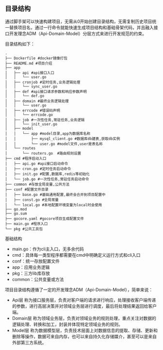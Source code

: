 目录结构
---

通过脚手架可以快速构建项目，无需从0开始创建目录结构，无需复制历史项目统一替换项目名，通过一行命令就能快速生成项目结构和基础骨架代码，并且融入接口开发理念ADM（Api-Domain-Model）分层方式来进行开发规范的约束。

目录结构如下：

```
.
├── Dockerfile #docker镜像打包
├── README.md #项目介绍
├── app 
│   ├── api #api接口入口
│   │   └── user.go
│   ├── cronjob #定时任务,业务逻辑处理
│   │   └── sync_user.go
│   ├── def #api接口请求参数和响应参数声明
│   │   └── def.go
│   ├── domain #最终业务逻辑处理
│   │   └── user.go
│   ├── errcode #错误码声明
│   │   └── errcode.go
│   ├── job #一次性任务,常驻任务,业务逻辑
│   │   └── init_user.go
│   ├── model
│   │   └── app #model目录,app为数据库名称
│   │       ├── mysql_client.go #数据库db建表,获取db实例
│   │       └── user.go #model文件,user是表名称
│   └── routes
│       └── routers.go  #路由规则设置
├── cmd #程序启动入口
│   ├── api.go #api接口启动命令
│   ├── cron.go #定时任务启动命令
│   ├── init.go #配置,数据库,redis等初始化
│   └── job.go #一次性任务,常驻任务启动命令
├── common #存放全局变量,公共方法
├── conf #配置文件目录
│   ├── base.go #基础通用配置,最终会合并到项目配置中
│   ├── const.go #全局常量
│   └── local.go #本地配置环境变量为local时会使用
├── go.mod
├── go.sum
├── gocore.yaml #gocore项目生成配置文件
├── main.go #程序入口
└── pkg #公共工具包
```

基础结构
- main.go：作为cli主入口，无多余代码
- cmd：具体每一类型程序都需要在cmd中明确定义运行方式和cli入口
- conf：统一存放配置文件
- app：应用业务逻辑
- pkg：三方lib库存放
- common：公共变量或方法

项目目录结构遵循了一定的开发理念ADM（Api-Domain-Model），简单来说：
- Api层 称为接口服务层，负责对客户端的请求进行响应，处理接收客户端传递的参数，进行高层决策并对领域业务层进行调度，最后将处理结果返回给客户端。
- Domain层 称为领域业务层，负责对领域业务的规则处理，重点关注对数据的逻辑处理、转换和加工，封装并体现特定领域业务的规则。
- Model层 称为数据模型层，负责技术层面上对数据信息的提取、存储、更新和删除等操作，数据可来自内存，也可以来自持久化存储媒介，甚至可以是来自外部第三方系统。
